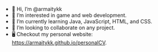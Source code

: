 - 👋 Hi, I’m @armaitykk
- 👀 I’m interested in game and web development.
- 🌱 I’m currently learning Java, JavaScript, HTML, and CSS.
- 💞️ I’m looking to collaborate on any project.
- 🖥️ Checkout my personal website: https://armaitykk.github.io/personalCV.

<!---
armaitykk/armaitykk is a ✨ special ✨ repository because its `README.md` (this file) appears on your GitHub profile.
You can click the Preview link to take a look at your changes.
--->
